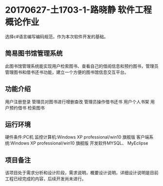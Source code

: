 # 20170627-土1703-1-路晓静  软件工程概论作业
选择c#语言编写编码规范，作为本次软件开发的基础。
## 简易图书馆管理系统
此图书馆管理系统能实现用户检索图书、查看自己的借阅信息和预约图书，管理员管理图书和借书还书功能，建立一个方便的图书馆信息交互平台。
## 功能介绍
用户注册登录
管理员对图书进行增删查改
管理员操作借书还书
用户个人书架
用户预约借书
检索图书
## 运行环境
硬件条件:PC机
监控计算机:Windows XP professional/win10 旗舰版
客户端系统:Windows XP professional/win10 旗舰版
开发软件MYSQL、 MyEclipse 
## 项目备注
该项目处于需求分析和设计阶段，需求说明，概要设计说明，详细设计说明是目前工程已经完成的内容，后续开发尚未进行。
